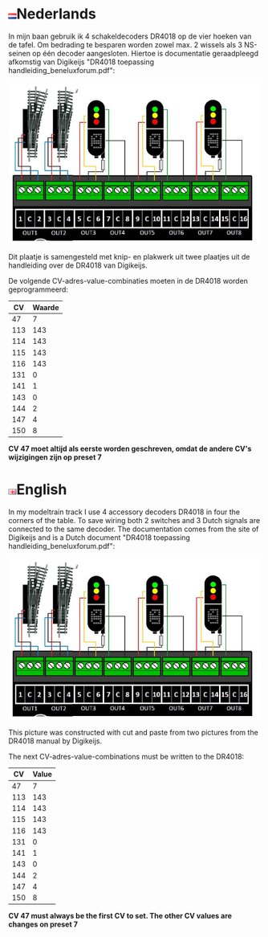 # ![Nederlandse vlag](../../images/nl.gif)Nederlands

In mijn baan gebruik ik 4 schakeldecoders DR4018 op de vier hoeken van de tafel. Om bedrading te besparen worden zowel max. 2 wissels als 3 NS-seinen op één decoder aangesloten. Hiertoe is documentatie geraadpleegd afkomstig van Digikeijs "DR4018 toepassing handleiding_beneluxforum.pdf":

![2 wissels als 3 NS-seinen op één decoder](./images/DR4018_mixedswitchesandsignals.png)

Dit plaatje is samengesteld met knip- en plakwerk uit twee plaatjes uit de handleiding over de DR4018 van Digikeijs.

De volgende CV-adres-value-combinaties moeten in de DR4018 worden geprogrammeerd:

CV|Waarde
--|------
47|7
113|143
114|143
115|143
116|143
131|0
141|1
143|0
144|2
147|4
150|8

**CV 47 moet altijd als eerste worden geschreven, omdat de andere CV's wijzigingen zijn op preset 7**

# ![English flag](../../images/gb.gif)English

In my modeltrain track I use 4 accessory decoders DR4018 in four the corners of the table. To save wiring both 2 switches and 3 Dutch signals are connected to the same decoder. The documentation comes from the site of Digikeijs and is a Dutch document "DR4018 toepassing handleiding_beneluxforum.pdf":

![2 switches and 3 Dutch signals](./images/DR4018_mixedswitchesandsignals.png)

This picture was constructed with cut and paste from two pictures from the DR4018 manual by Digikeijs.

The next CV-adres-value-combinations must be written to the DR4018:

CV|Value
--|------
47|7
113|143
114|143
115|143
116|143
131|0
141|1
143|0
144|2
147|4
150|8

**CV 47 must always be the first CV to set. The other CV values are changes on preset 7**
